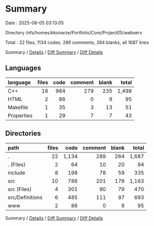 # Summary

Date : 2025-08-05 03:13:05

Directory /nfs/homes/kkonarze/Portfolio/Core/Project05/webserv

Total : 22 files,  1134 codes, 289 comments, 264 blanks, all 1687 lines

Summary / [Details](details.md) / [Diff Summary](diff.md) / [Diff Details](diff-details.md)

## Languages
| language | files | code | comment | blank | total |
| :--- | ---: | ---: | ---: | ---: | ---: |
| C++ | 18 | 984 | 279 | 235 | 1,498 |
| HTML | 2 | 86 | 0 | 9 | 95 |
| Makefile | 1 | 35 | 3 | 13 | 51 |
| Properties | 1 | 29 | 7 | 7 | 43 |

## Directories
| path | files | code | comment | blank | total |
| :--- | ---: | ---: | ---: | ---: | ---: |
| . | 22 | 1,134 | 289 | 264 | 1,687 |
| . (Files) | 2 | 64 | 10 | 20 | 94 |
| include | 8 | 198 | 78 | 59 | 335 |
| src | 10 | 786 | 201 | 176 | 1,163 |
| src (Files) | 4 | 301 | 90 | 79 | 470 |
| src/Definitions | 6 | 485 | 111 | 97 | 693 |
| www | 2 | 86 | 0 | 9 | 95 |

Summary / [Details](details.md) / [Diff Summary](diff.md) / [Diff Details](diff-details.md)